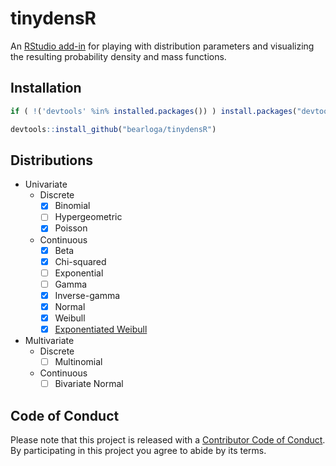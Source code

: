 # tinydensR

An [RStudio add-in](https://shiny.rstudio.com/articles/gadgets.html) for playing with distribution parameters and visualizing the resulting probability density and mass functions.

## Installation

```R
if ( !('devtools' %in% installed.packages()) ) install.packages("devtools")

devtools::install_github("bearloga/tinydensR")
```

## Distributions

- Univariate
  - Discrete
    - [x] Binomial
    - [ ] Hypergeometric
    - [x] Poisson
  - Continuous
    - [x] Beta
    - [x] Chi-squared
    - [ ] Exponential
    - [ ] Gamma
    - [x] Inverse-gamma
    - [x] Normal
    - [x] Weibull
    - [x] [Exponentiated Weibull](https://en.wikipedia.org/wiki/Exponentiated_Weibull_distribution)
- Multivariate
  - Discrete
    - [ ] Multinomial
  - Continuous
    - [ ] Bivariate Normal

## Code of Conduct

Please note that this project is released with a [Contributor Code of Conduct](CONDUCT.md). By participating in this project you agree to abide by its terms.
